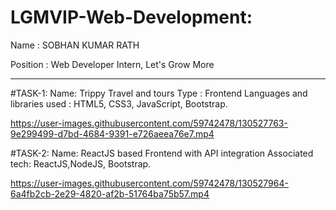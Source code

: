 # LGMVIP-Web-Development:
Name : SOBHAN KUMAR RATH

Position : Web Developer Intern, Let's Grow More

--------------------------------------------------------------

#TASK-1:
Name: Trippy Travel and tours
Type : Frontend
Languages and libraries used : HTML5, CSS3, JavaScript, Bootstrap.



https://user-images.githubusercontent.com/59742478/130527763-9e299499-d7bd-4684-9391-e726aeea76e7.mp4


#TASK-2:
Name: ReactJS based Frontend with API integration
Associated tech: ReactJS,NodeJS, Bootstrap.



https://user-images.githubusercontent.com/59742478/130527964-6a4fb2cb-2e29-4820-af2b-51764ba75b57.mp4


